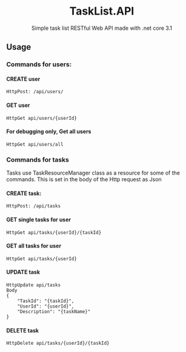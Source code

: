 <p align="center">
  <h1 align="center"><b>TaskList.API</b></h1>
  <p align="center">
    Simple task list RESTful Web API made with .net core 3.1
  </p>
</p>


## Usage

### Commands for users:

#### CREATE user
```
HttpPost: /api/users/
```

#### GET user
```
HttpGet api/users/{userId}
```

#### For debugging only, Get all users
```
HttpGet api/users/all
```


### Commands for tasks
Tasks use TaskResourceManager class as a resource for some of the commands. This is set in the body of the Http request as Json

#### CREATE task:
```
HttpPost: /api/tasks
```

#### GET single tasks for user
```
HttpGet api/tasks/{userId}/{taskId}
```

#### GET all tasks for user
```
HttpGet api/tasks/{userId}
```

#### UPDATE task
```
HttpUpdate api/tasks
Body 
{
    "TaskId": "{taskId}",
    "UserId": "{userId}",
    "Description": "{taskName}"
}
```

#### DELETE task
```
HttpDelete api/tasks/{userId}/{taskId}
```